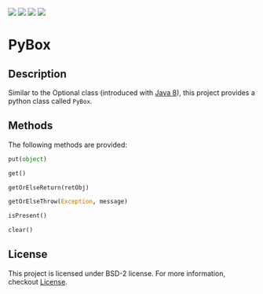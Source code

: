 ![](https://img.shields.io/badge/License-BSD%202-red)
![](https://img.shields.io/badge/Version-v1.0-yellow)
![](https://img.shields.io/badge/lang-242663?style=flat&logo=Python)
![](https://img.shields.io/badge/PyBox-242e40?style=flat&logo=Git-Extensions)

# PyBox

## Description

Similar to the Optional class (introduced with [Java 8](https://docs.oracle.com/javase/8/docs/api/java/util/Optional.html)), this project
provides a python class called `PyBox`.

## Methods

The following methods are provided:

```python
put(object)

get()

getOrElseReturn(retObj)

getOrElseThrow(Exception, message)

isPresent()

clear()

```

## License

This project is licensed under BSD-2 license. For more information, checkout [License](https://github.com/BenSt099/PyBox/blob/main/LICENSE).